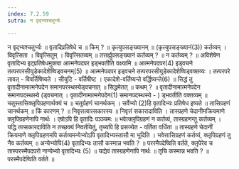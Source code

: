 ```yaml
---
index: 7.2.59
sutra: न वृद्भ्यश्चतुर्भ्यः

---
```

 न वृद्भ्यश्चतुर्भ्यः ॥ वृतादिप्रतिषेधे च ॥ किम् ? ॥ कृत्युपसङ्ख्यानम् ॥ (कृत्युपसङ्ख्यानं(3)) कर्तव्यम् । विवृत्सिता । विवृत्सितुम् । विवृत्सितव्यम् ॥ तत्तर्ह्युपसङ्ख्यानं कर्तव्यम् ? ॥ न कर्तव्यम् ? ॥ अविशेषेण वृतादिभ्य इट्प्रतिषेधमुक्त्वा आत्मनेपदपर इड्भवतीति वक्ष्यामि ॥ आत्मनेपदपर(4) इड्वचने तत्परपरसीयुडेकादेशेष्विड्वचनम्(5) ॥ आत्मनेपदपर इड्वचने तत्परपरसीयुडेकादेशेष्विड्वक्तव्यः । तत्परपरे तावत् - विवर्तिषिष्यते । सीयुटि - वर्तिषीष्ट । एकादेशे-वर्तिष्यन्ते वर्द्धिष्यन्ते(6) ॥ सिद्धं तु वृतादीनामात्मनेपदेन समानपरस्थस्येड्वचनात् ॥ सिद्धमेतत् ॥ कथम् ? ॥ वृतादीनामात्मनेपदेन समानपदस्थस्ये (ड्वचनात् । वृतादीनामात्मनेपदेन(1) समानपदस्थस्ये - ) ड्भवतीति वक्तव्यम् ॥ चतुस्तासिक्लृपिग्रहणार्थक्यं च ॥ चतुर्ग्रहणं चानर्थकम् । सर्वेभ्यो (2)हि वृतादिभ्यः प्रतिषेध इष्यते ॥ तासिग्रहणं चानर्थकम् ॥ किं कारणम् ? ॥ निवृत्तत्वात्सकारस्य ॥ निवृत्तं सकारादाविति । तास्ग्रहणे चेदानीमक्रियमाणे क्लृपिग्रहणेनापि नार्थः । एषोऽपि हि वृतादिः पञ्ञ्चमः ॥ भवेत्क्लृपिग्रहणं न कर्तव्यं, तास्ग्रहणन्तु कर्तव्यम् । यद्धि तत्सकारदाविति न तच्छक्यं निवर्तयितुं, तृच्यपि हि प्रसज्येत - वर्तिता वर्धिता ॥ तास्ग्रहणे चेदानीं क्रियमाणे क्लृपिग्रहणमपि कर्तव्यमन्येभ्योऽपि वृतादिभ्यस्तासौ मा भूदिति । भवेत्तासिग्रहणं कर्तव्यं, क्लृपिग्रहणं तु नैव कर्तव्यम् ॥ अन्येभ्योपि(4) वृतादिभ्यः तासौ कस्मान्न भवति ? ॥ पररमैपदेष्विति वर्तते, क्लृपेरेव च तास्परस्मैपदपरो नान्येभ्यो वृतादिभ्यः (5) ॥ यद्येवं तास्ग्रहणेनापि नार्थः ॥ तृचि कस्मान्न भवति ? ॥ परस्मैपदेष्विति वर्तते ॥ 